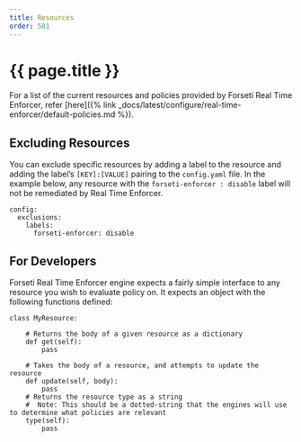 ```yaml
---
title: Resources
order: 501
---
```


# {{ page.title }}

For a list of the current resources and policies provided by Forseti Real Time Enforcer, 
refer [here]({% link _docs/latest/configure/real-time-enforcer/default-policies.md %}).

## Excluding Resources

You can exclude specific resources by adding a label to the resource and adding the label’s `[KEY]:[VALUE]` 
pairing to the `config.yaml` file. In the example below, any resource with the `forseti-enforcer : disable` label 
will not be remediated by Real Time Enforcer.

```
config:
  exclusions:
    labels:
      forseti-enforcer: disable
```

## For Developers

Forseti Real Time Enforcer engine expects a fairly simple interface to any resource you wish to evaluate policy on. 
It expects an object with the following functions defined:

```
class MyResource:

    # Returns the body of a given resource as a dictionary
    def get(self):
        pass

    # Takes the body of a resource, and attempts to update the resource
    def update(self, body):
        pass
    # Returns the resource type as a string
    #  Note: This should be a dotted-string that the engines will use to determine what policies are relevant
    type(self):
        pass
```

